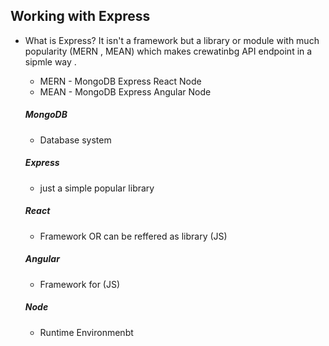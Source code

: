 ## Working with Express

- What is Express?
  It isn't a framework but a library or module with much popularity (MERN , MEAN) which makes crewatinbg API endpoint in a sipmle way .

  - MERN - MongoDB Express React Node
  - MEAN - MongoDB Express Angular Node

  ##### MongoDB

  - Database system

  ##### Express

  - just a simple popular library

  ##### React

  - Framework OR can be reffered as library (JS)

  ##### Angular

  - Framework for (JS)

  ##### Node

  - Runtime Environmenbt
